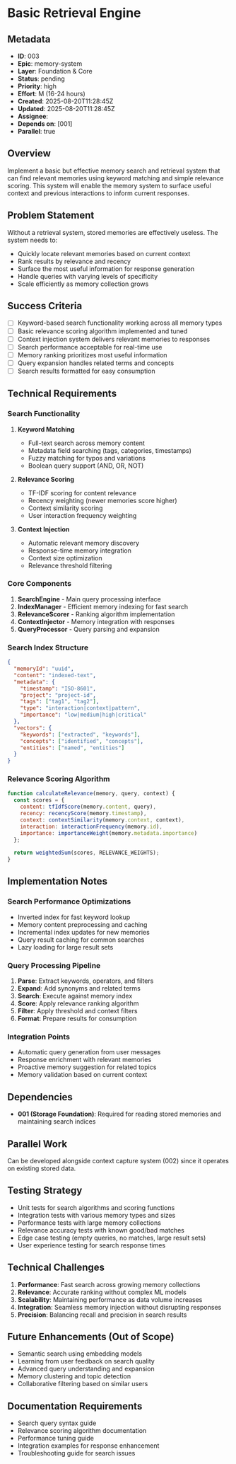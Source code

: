 # Basic Retrieval Engine

## Metadata
- **ID**: 003
- **Epic**: memory-system  
- **Layer**: Foundation & Core
- **Status**: pending
- **Priority**: high
- **Effort**: M (16-24 hours)
- **Created**: 2025-08-20T11:28:45Z
- **Updated**: 2025-08-20T11:28:45Z
- **Assignee**: 
- **Depends on**: [001]
- **Parallel**: true

## Overview
Implement a basic but effective memory search and retrieval system that can find relevant memories using keyword matching and simple relevance scoring. This system will enable the memory system to surface useful context and previous interactions to inform current responses.

## Problem Statement
Without a retrieval system, stored memories are effectively useless. The system needs to:
- Quickly locate relevant memories based on current context
- Rank results by relevance and recency
- Surface the most useful information for response generation
- Handle queries with varying levels of specificity
- Scale efficiently as memory collection grows

## Success Criteria
- [ ] Keyword-based search functionality working across all memory types
- [ ] Basic relevance scoring algorithm implemented and tuned
- [ ] Context injection system delivers relevant memories to responses
- [ ] Search performance acceptable for real-time use
- [ ] Memory ranking prioritizes most useful information
- [ ] Query expansion handles related terms and concepts
- [ ] Search results formatted for easy consumption

## Technical Requirements

### Search Functionality
1. **Keyword Matching**
   - Full-text search across memory content
   - Metadata field searching (tags, categories, timestamps)
   - Fuzzy matching for typos and variations
   - Boolean query support (AND, OR, NOT)

2. **Relevance Scoring**
   - TF-IDF scoring for content relevance
   - Recency weighting (newer memories score higher)
   - Context similarity scoring
   - User interaction frequency weighting

3. **Context Injection**
   - Automatic relevant memory discovery
   - Response-time memory integration
   - Context size optimization
   - Relevance threshold filtering

### Core Components
1. **SearchEngine** - Main query processing interface
2. **IndexManager** - Efficient memory indexing for fast search
3. **RelevanceScorer** - Ranking algorithm implementation
4. **ContextInjector** - Memory integration with responses
5. **QueryProcessor** - Query parsing and expansion

### Search Index Structure
```json
{
  "memoryId": "uuid",
  "content": "indexed-text",
  "metadata": {
    "timestamp": "ISO-8601",
    "project": "project-id",
    "tags": ["tag1", "tag2"],
    "type": "interaction|context|pattern",
    "importance": "low|medium|high|critical"
  },
  "vectors": {
    "keywords": ["extracted", "keywords"],
    "concepts": ["identified", "concepts"],
    "entities": ["named", "entities"]
  }
}
```

### Relevance Scoring Algorithm
```javascript
function calculateRelevance(memory, query, context) {
  const scores = {
    content: tfIdfScore(memory.content, query),
    recency: recencyScore(memory.timestamp),
    context: contextSimilarity(memory.context, context),
    interaction: interactionFrequency(memory.id),
    importance: importanceWeight(memory.metadata.importance)
  };
  
  return weightedSum(scores, RELEVANCE_WEIGHTS);
}
```

## Implementation Notes

### Search Performance Optimizations
- Inverted index for fast keyword lookup
- Memory content preprocessing and caching
- Incremental index updates for new memories
- Query result caching for common searches
- Lazy loading for large result sets

### Query Processing Pipeline
1. **Parse**: Extract keywords, operators, and filters
2. **Expand**: Add synonyms and related terms
3. **Search**: Execute against memory index
4. **Score**: Apply relevance ranking algorithm
5. **Filter**: Apply threshold and context filters
6. **Format**: Prepare results for consumption

### Integration Points
- Automatic query generation from user messages
- Response enrichment with relevant memories
- Proactive memory suggestion for related topics
- Memory validation based on current context

## Dependencies
- **001 (Storage Foundation)**: Required for reading stored memories and maintaining search indices

## Parallel Work
Can be developed alongside context capture system (002) since it operates on existing stored data.

## Testing Strategy
- Unit tests for search algorithms and scoring functions
- Integration tests with various memory types and sizes
- Performance tests with large memory collections
- Relevance accuracy tests with known good/bad matches
- Edge case testing (empty queries, no matches, large result sets)
- User experience testing for search response times

## Technical Challenges
1. **Performance**: Fast search across growing memory collections
2. **Relevance**: Accurate ranking without complex ML models
3. **Scalability**: Maintaining performance as data volume increases
4. **Integration**: Seamless memory injection without disrupting responses
5. **Precision**: Balancing recall and precision in search results

## Future Enhancements (Out of Scope)
- Semantic search using embedding models
- Learning from user feedback on search quality
- Advanced query understanding and expansion
- Memory clustering and topic detection
- Collaborative filtering based on similar users

## Documentation Requirements
- Search query syntax guide
- Relevance scoring algorithm documentation
- Performance tuning guide
- Integration examples for response enhancement
- Troubleshooting guide for search issues